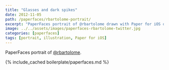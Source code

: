 ```yaml
---
title: "Glasses and dark spikes"
date: 2012-11-05
path: /paperfaces/rbartolome-portrait/
excerpt: "PaperFaces portrait of @rbartolome drawn with Paper for iOS on an iPad."
image: ../../assets/images/paperfaces-rbartolome-twitter.jpg
categories: [paperfaces]
tags: [portrait, illustration, Paper for iOS]
---
```


PaperFaces portrait of [@rbartolome](https://twitter.com/rbartolome).

{% include_cached boilerplate/paperfaces.md %}

